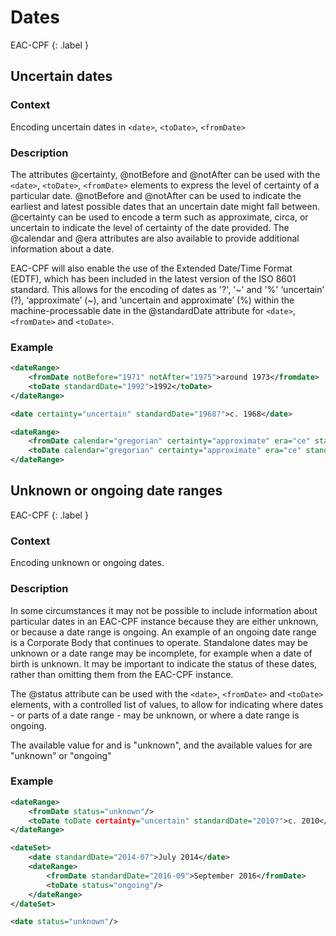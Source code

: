 # Dates

EAC-CPF
{: .label }
## Uncertain dates
### Context
Encoding uncertain dates in `<date>`, `<toDate>`, `<fromDate>`
### Description
The attributes @certainty, @notBefore and @notAfter can be used with the `<date>`, `<toDate>`, `<fromDate>` elements to express the level of certainty of a particular date. @notBefore and @notAfter can be used to indicate the earliest and latest possible dates that an uncertain date might fall between. @certainty can be used to encode a term such as approximate, circa, or uncertain to indicate the level of certainty of the date provided. The @calendar and @era attributes are also available to provide additional information about a date.

EAC-CPF will also enable the use of the Extended Date/Time Format (EDTF), which has been included in the latest version of the ISO 8601 standard. This allows for the encoding of dates as '?', '~' and '%' ‘uncertain’ (?), ‘approximate’ (~), and ‘uncertain and approximate’ (%) within the machine-processable date in the @standardDate attribute for `<date>`, `<fromDate>` and `<toDate>`.

### Example
```xml
<dateRange>
	<fromDate notBefore="1971" notAfter="1975">around 1973</fromdate>
	<toDate standardDate="1992">1992</toDate>
</dateRange>
```

```xml
<date certainty="uncertain" standardDate="1968?">c. 1968</date> 
```

```xml
<dateRange>
	<fromDate calendar="gregorian" certainty="approximate" era="ce" standardDate="1950">1950</fromDate>
	<toDate calendar="gregorian" certainty="approximate" era="ce" standardDate="2000">2000</toDate>
</dateRange>
```
## Unknown or ongoing date ranges
EAC-CPF
{: .label }
### Context
Encoding unknown or ongoing dates. 
### Description
In some circumstances it may not be possible to include information about particular dates in an EAC-CPF instance because they are either unknown, or because a date range is ongoing. An example of an ongoing date range is a Corporate Body that continues to operate. Standalone dates may be unknown or a date range may be incomplete, for example when a date of birth is unknown. It may be important to indicate the status of these dates, rather than omitting them from the EAC-CPF instance. 

The @status attribute can be used with the `<date>`, `<fromDate>` and `<toDate>` elements, with a controlled list of values, to allow for indicating where dates - or parts of a date range - may be unknown, or where a date range is ongoing. 

The available value for <date> and <fromDate> is "unknown", and the available values for <toDate> are "unknown" or "ongoing"

### Example
```xml
<dateRange>
 	<fromDate status="unknown"/>
	<toDate toDate certainty="uncertain" standardDate="2010?">c. 2010</toDate> 
</dateRange>
```

```xml
<dateSet>
	<date standardDate="2014-07">July 2014</date>
	<dateRange>
		<fromDate standardDate="2016-09">September 2016</fromDate>
 		<toDate status="ongoing"/>
	</dateRange>
</dateSet>
```

```xml
<date status="unknown"/>
```
